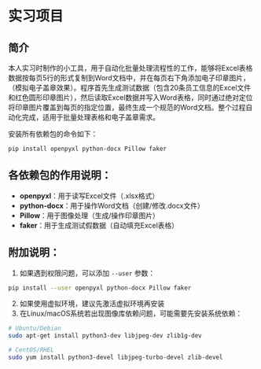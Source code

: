 # 实习项目

## 简介

本人实习时制作的小工具，用于自动化批量处理流程性的工作，能够将Excel表格数据按每页5行的形式复制到Word文档中，并在每页右下角添加电子印章图片，（模拟电子盖章效果）。程序首先生成测试数据（包含20条员工信息的Excel文件和红色圆形印章图片），然后读取Excel数据并写入Word表格，同时通过绝对定位将印章图片覆盖到每页的指定位置，最终生成一个规范的Word文档。整个过程自动化完成，适用于批量处理表格和电子盖章需求。


安装所有依赖包的命令如下：

```bash
pip install openpyxl python-docx Pillow faker
```

## 各依赖包的作用说明：

- **openpyxl**：用于读写Excel文件（.xlsx格式）
- **python-docx**：用于操作Word文档（创建/修改.docx文件）
- **Pillow**：用于图像处理（生成/操作印章图片）
- **faker**：用于生成测试假数据（自动填充Excel表格）

## 附加说明：

1. 如果遇到权限问题，可以添加 `--user` 参数：

```bash
pip install --user openpyxl python-docx Pillow faker
```

2. 如果使用虚拟环境，建议先激活虚拟环境再安装
3. 在Linux/macOS系统若出现图像库依赖问题，可能需要先安装系统依赖：

```bash
# Ubuntu/Debian
sudo apt-get install python3-dev libjpeg-dev zlib1g-dev

# CentOS/RHEL
sudo yum install python3-devel libjpeg-turbo-devel zlib-devel
```
